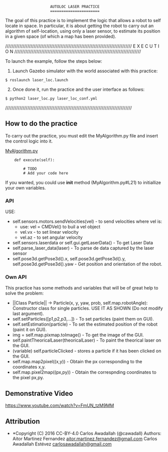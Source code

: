                         AUTOLOC LASER PRACTICE
                        ======================

The goal of this practice is to implement the logic that allows a robot to self
locate in space. In particular, it is about getting the robot to carry out an 
algorithm of self-location, using only a laser sensor, to estimate its position 
in a given space (of which a map has been provided).

////////////////////////////////////////////////////////////////////////////////
                          E X E C U T I O N 
////////////////////////////////////////////////////////////////////////////////

To launch the example, follow the steps below:
1. Launch Gazebo simulator with the world associated with this practice:

`$ roslaunch laser_loc.launch`

2. Once done it, run the practice and the user interface as follows:

`$ python2 laser_loc.py laser_loc_conf.yml`


////////////////////////////////////////////////////////////////////////////////


## How to do the practice
To carry out the practice, you must edit the MyAlgorithm.py file and insert the 
control logic into it.

[MyAlgorithm.py](MyAlgorithm.py#L84)

        def execute(self):

            # TODO
            # Add your code here

If you wanted, you could use __init__ method (MyAlgorithm.py#L21) to initiallize 
your own variables.

### API
USE:

* self.sensors.motors.sendVelocities(vel) - to send velocities where vel is:
    * use: vel = CMDVel() to buil a vel object
    * vel.vx - to set linear velocity
    * vel.az - to set angular velocity
* self.sensors.laserdata or self.gui.getLaserData() - To get Laser Data
* self.parse_laser_data(laser) - To parse de data captured by the laser sensor
* self.pose3d.getPose3d().x, self.pose3d.getPose3d().y, self.pose3d.getPose3d().yaw - Get position and orientation of the robot.


### Own API
This practice has some methods and variables that will be of great help to solve the problem:

* ||Class Particle|| -> Particle(x, y, yaw, prob, self.map.robotAngle):
    Constructor class for single particles. USE IT AS SHOWN (Do not modify last argument).
* self.setParticles([p1,p2,p3,...]) - To set particles (paint them on GUI).
* self.setEstimation(particle) - To set the estimated position of the robot (paint it on GUI).
* img = self.map.pixmap.toImage() - To get the image of the GUI.
* self.paintTheoricalLaser(theoricalLaser) - To paint the theorical laser on the GUI.
*  (variable) self.particleClicked - stores a particle if it has been clicked on the GUI.
* self.map.map2pixel((x,y)) - Obtain the px corresponding to the coordinates x,y.
* self.map.pixel2map((px,py)) - Obtain the correspnding coordinates to the pixel px,py.

## Demonstrative Video
https://www.youtube.com/watch?v=FmUN_tzM9MM

## Attribution
* *Copyright (C) 2016 CC-BY-4.0 Carlos Awadallah (@cawadall)
Authors:
    Aitor Martinez Fernandez <aitor.martinez.fernandez@gmail.com>
    Carlos Awadallah Estévez <carlosawadallah@gmail.com>

